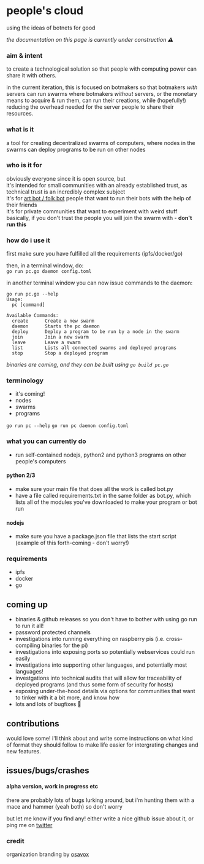 # people's cloud
using the ideas of botnets for good  

_the documentation on this page is currently under construction :warning:_ 
### aim & intent
to create a technological solution so that people with computing power can share it with others.  

in the current iteration, this is focused on botmakers so that botmakers *with* servers can run swarms where botmakers *without* servers, or the monetary means to acquire & run them, can run their creations, while (hopefully!) reducing the overhead needed for the server people to share their resources.

### what is it
a tool for creating decentralized swarms of computers, where nodes in the swarms can deploy programs to be run on other nodes 

### who is it for
obviously everyone since it is open source, but  
it's intended for small communities with an already established trust, as technical trust is an incredibly complex subject  
it's for [art bot / folk bot](https://youtu.be/87yiUjGnXdI) people that want to run their bots with the help of their friends  
it's for private communities that want to experiment with weird stuff    
basically, if you don't trust the people you will join the swarm with - **don't run this**

### how do i use it
first make sure you have fulfilled all the requirements (ipfs/docker/go)

then, in a terminal window, do:  
`go run pc.go daemon config.toml`

in another terminal window you can now issue commands to the daemon:
```
go run pc.go --help
Usage:
  pc [command]

Available Commands:
  create      Create a new swarm
  daemon      Starts the pc daemon
  deploy      Deploy a program to be run by a node in the swarm
  join        Join a new swarm
  leave       Leave a swarm
  list        Lists all connected swarms and deployed programs
  stop        Stop a deployed program
```
_binaries are coming, and they can be built using `go build pc.go`_

### terminology
* it's coming!
* nodes
* swarms
* programs


`go run pc --help`
`go run pc daemon config.toml`

### what you can currently do
* run self-contained nodejs, python2 and python3 programs on other people's computers

#### python 2/3
* make sure your main file that does all the work is called bot.py
* have a file called requirements.txt in the same folder as bot.py, which lists all of the modules you've downloaded to make your program or bot run

#### nodejs
* make sure you have a package.json file that lists the start script (example of this forth-coming - don't worry!)

### requirements
* ipfs
* docker
* go

## coming up
* binaries & github releases so you don't have to bother with using go run to run it all!
* password protected channels
* investigations into running everything on raspberry pis (i.e. cross-compiling binaries for the pi)
* investigations into exposing ports so potentially webservices could run easily
* investigations into supporting other languages, and potentially most languages!
* investgations into technical audits that will allow for traceability of deployed programs (and thus some form of security for hosts)
* exposing under-the-hood details via options for communities that want to tinker with it a bit more, and know how
* lots and lots of bugfixes :bug:


## contributions
would love some! i'll think about and write some instructions on what kind of format they should follow to make life easier for intergrating changes and new features.

## issues/bugs/crashes
#### alpha version, work in progress etc
there are probably lots of bugs lurking around, but i'm hunting them with a mace and hammer (yeah both) so don't worry

but let me know if you find any! either write a nice github issue about it, or ping me on [twitter](https://twitter.com/cblgh)

### credit
organization branding by [osavox](https://twitter.com/osavox)
